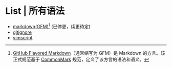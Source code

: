 # List | 所有语法
- [markdown(GFM)](github_markdown.mtsx)[^GFM] (已停更，续更待定)
- [gitignore](gitignore.mtsx)
- [vimscript](vim.mtsx)

<!-- ## Builtin | 内置语法
> [!NOTE]
> 内置语法是原本在MT管理器中的已有语法。  
> 而我只是为其添加了一些配色，在后续可能会对语法进行一些细节调整，但目前待定。
- [Markdown](builtin/Markdown.mtsx) -->

[^GFM]: [GitHub Flavored Markdown](https://github.github.com/gfm)（通常缩写为 GFM）是 Markdown 的方言。该正式规范基于 [CommonMark](https://commonmark.org) 规范，定义了该方言的语法和语义。
